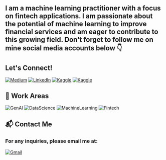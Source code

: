 ## I am a machine learning practitioner with a focus on fintech applications. I am passionate about the potential of machine learning to improve financial services and am eager to contribute to this growing field. Don't forget to follow me on mine social media accounts below 👇

## Let's Connect!
[![Medium](https://img.shields.io/badge/Medium-black?style=for-the-badge&logo=medium)](https://medium.com/@tnr1337/)
[![LinkedIn](https://img.shields.io/badge/LinkedIn-blue?style=for-the-badge&logo=linkedin)](https://www.linkedin.com/in/omertanir/)
[![Kaggle](https://img.shields.io/badge/Kaggle-cyan?style=for-the-badge&logo=kaggle)](https://www.kaggle.com/tnr1337)
[![Kaggle](https://img.shields.io/badge/Huggingface-yellow?style=for-the-badge&logo=huggingface)](https://huggingface.co/tnr1337)



## 🤖 Work Areas
![GenAI](https://img.shields.io/badge/GenAI-blue?style=for-the-badge)
![DataScience](https://img.shields.io/badge/DataScience-yellow?style=for-the-badge)
![MachineLearning](https://img.shields.io/badge/MachineLearning-red?style=for-the-badge)
![Fintech](https://img.shields.io/badge/Fintech-black?style=for-the-badge)

## 📬 Contact Me
### For any inquiries, please email me at:    
[![Gmail](https://img.shields.io/badge/Gmail-white?style=for-the-badge&logo=gmail)](omertnr1337@gmail.com)
